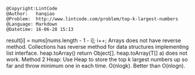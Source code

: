 ```
@Copyright:LintCode
@Author:   hanqiao
@Problem:  http://www.lintcode.com/problem/top-k-largest-numbers
@Language: Markdown
@Datetime: 16-06-28 15:13
```

result[i] = nums[nums.length - 1 - i];
i++;
Arrays does not have reverse method.
Collections has reverse method for data structures implementing list interface.
heap.toArray() return Object[].
heap.toArray(T[] a) does not work.
Method 2 Heap:
Use Heap to store the top k largest numbers up so far and throw minimum one in each time. O(nlogk). Better than O(nlogn).